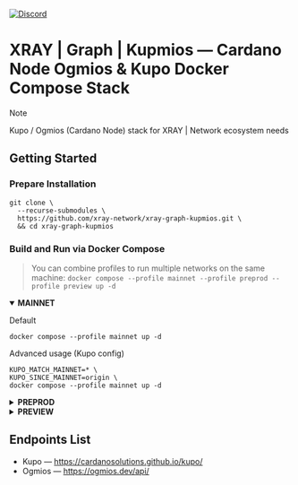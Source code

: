 <a href="https://discord.gg/WhZmm46APN"><img alt="Discord" src="https://img.shields.io/discord/852538978946383893?style=for-the-badge&logo=discord&label=Discord&labelColor=%231940ED&color=%233FCB9B"></a>

# XRAY | Graph | Kupmios — Cardano Node Ogmios & Kupo Docker Compose Stack

> [!NOTE]
> Kupo / Ogmios (Cardano Node) stack for XRAY | Network ecosystem needs

## Getting Started
### Prepare Installation

``` console
git clone \
  --recurse-submodules \
  https://github.com/xray-network/xray-graph-kupmios.git \
  && cd xray-graph-kupmios
```

### Build and Run via Docker Compose

> You can combine profiles to run multiple networks on the same machine: `docker compose --profile mainnet --profile preprod --profile preview up -d`

<details open>
  <summary><b>MAINNET</b></summary>

Default

``` console
docker compose --profile mainnet up -d
```

Advanced usage (Kupo config)

``` console
KUPO_MATCH_MAINNET=* \
KUPO_SINCE_MAINNET=origin \
docker compose --profile mainnet up -d
```

</details>
  
<details>
  <summary><b>PREPROD</b></summary>

Default

``` console
docker compose --profile preprod up -d
```

Advanced usage (Kupo config)

``` console
KUPO_MATCH_PREPROD=* \
KUPO_SINCE_PREPROD=origin \
docker compose --profile preprod up -d
```

</details>

  
<details>
  <summary><b>PREVIEW</b></summary>

Default

``` console
docker compose --profile preview up -d
```

Advanced usage (Kupo config)

``` console
KUPO_MATCH_PREVIEW=* \
KUPO_SINCE_PREVIEW=origin \
docker compose --profile preview up -d
```

</details>

## Endpoints List
  
* Kupo — https://cardanosolutions.github.io/kupo/
* Ogmios — https://ogmios.dev/api/

